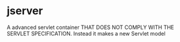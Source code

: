 # jserver
A advanced servlet container THAT DOES NOT COMPLY WITH THE SERVLET SPECIFICATION. Instead it makes a new Servlet model
